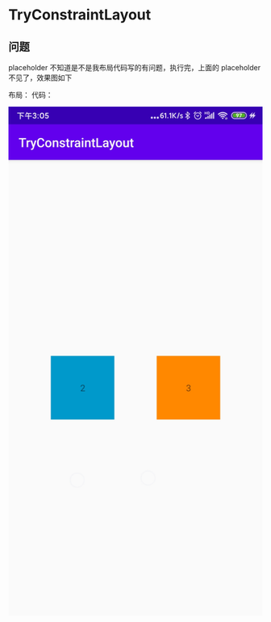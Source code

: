# TryConstraintLayout

## 问题

placeholder 不知道是不是我布局代码写的有问题，执行完，上面的 placeholder 不见了，效果图如下

布局：[]()
代码：[]()

![placehoder](./pics/placehodler.jpeg)
